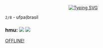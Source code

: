 <p align="center">
  <a href="https://git.io/typing-svg">
    <img src="https://readme-typing-svg.herokuapp.com?font=Ubuntu&weight=500&size=35&letterSpacing=&duration=1000&pause=2000&color=F0F0F0&background=69FF0000&center=true&vCenter=true&multiline=true&random=true&width=70&height=70&lines=%5Bas%5D" alt="Typing SVG" />
  </a>
</p>
  
  `2/8` - ufpa(brasil
<br> 

### hmu: [![](https://img.shields.io/badge/-0079F9?logo=linkedin)](https://www.linkedin.com/in/taiyo-ferreira/)  [![](https://img.shields.io/badge/-0029A5?logo=discord)](https://discord.com/channels/@ty.ou/)

[OFFLINE!](https://open.spotify.com/intl-pt/album/3STQHyw2nOlIbb1FSgPse8?si=_cNyrqpcQdWcN78RLCBMBA)

